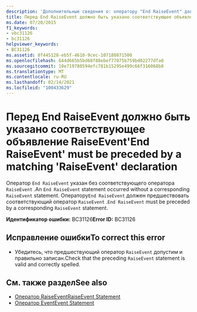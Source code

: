 ```yaml
---
description: 'Дополнительные сведения о: оператору "End RaiseEvent" должно предшествовать соответствующее объявление "RaiseEvent"'
title: Перед End RaiseEvent должно быть указано соответствующее объявление RaiseEvent
ms.date: 07/20/2015
f1_keywords:
- vbc31126
- bc31126
helpviewer_keywords:
- BC31126
ms.assetid: 8f445128-eb5f-4610-9cec-107180871500
ms.openlocfilehash: 644d665b5bd68f88ebef77075b759bd02277dfa0
ms.sourcegitcommit: 10e719780594efc781b15295e499c66f316068b8
ms.translationtype: MT
ms.contentlocale: ru-RU
ms.lasthandoff: 02/14/2021
ms.locfileid: "100433629"
---
```

# <a name="end-raiseevent-must-be-preceded-by-a-matching-raiseevent-declaration"></a><span data-ttu-id="597eb-103">Перед End RaiseEvent должно быть указано соответствующее объявление RaiseEvent</span><span class="sxs-lookup"><span data-stu-id="597eb-103">'End RaiseEvent' must be preceded by a matching 'RaiseEvent' declaration</span></span>

<span data-ttu-id="597eb-104">Оператор `End RaiseEvent` указан без соответствующего оператора `RaiseEvent` .</span><span class="sxs-lookup"><span data-stu-id="597eb-104">An `End RaiseEvent` statement occurred without a corresponding `RaiseEvent` statement.</span></span> <span data-ttu-id="597eb-105">Оператору`End RaiseEvent` должен предшествовать соответствующий оператор `RaiseEvent` .</span><span class="sxs-lookup"><span data-stu-id="597eb-105">`End RaiseEvent` must be preceded by a corresponding `RaiseEvent` statement.</span></span>  
  
 <span data-ttu-id="597eb-106">**Идентификатор ошибки:** BC31126</span><span class="sxs-lookup"><span data-stu-id="597eb-106">**Error ID:** BC31126</span></span>  
  
## <a name="to-correct-this-error"></a><span data-ttu-id="597eb-107">Исправление ошибки</span><span class="sxs-lookup"><span data-stu-id="597eb-107">To correct this error</span></span>  
  
- <span data-ttu-id="597eb-108">Убедитесь, что предшествующий оператор `RaiseEvent` допустим и правильно записан.</span><span class="sxs-lookup"><span data-stu-id="597eb-108">Check that the preceding `RaiseEvent` statement is valid and correctly spelled.</span></span>  
  
## <a name="see-also"></a><span data-ttu-id="597eb-109">См. также раздел</span><span class="sxs-lookup"><span data-stu-id="597eb-109">See also</span></span>

- [<span data-ttu-id="597eb-110">Оператор RaiseEvent</span><span class="sxs-lookup"><span data-stu-id="597eb-110">RaiseEvent Statement</span></span>](../language-reference/statements/raiseevent-statement.md)
- [<span data-ttu-id="597eb-111">Оператор Event</span><span class="sxs-lookup"><span data-stu-id="597eb-111">Event Statement</span></span>](../language-reference/statements/event-statement.md)
